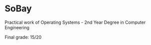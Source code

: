 # SoBay
Practical work of Operating Systems - 2nd Year Degree in Computer Engineering

Final grade: 15/20
